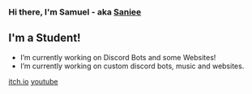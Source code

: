 ### Hi there, I'm Samuel - aka [Saniee][website]

## I'm a Student!


- I’m currently working on Discord Bots and some Websites!
- I’m currently working on custom discord bots, music and websites.

[itch.io][itch]
[youtube][yt]

[website]: https://saniee.xyz/
[itch]: https://saniee.itch.io/
[yt]: https://www.youtube.com/channel/UCt4ckjAp0DfIiusOBV9GtVw
